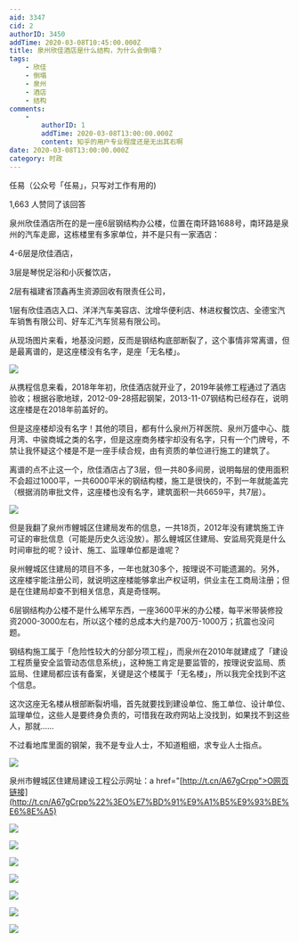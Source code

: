 ```yaml
---
aid: 3347
cid: 2
authorID: 3450
addTime: 2020-03-08T10:45:00.000Z
title: 泉州欣佳酒店是什么结构，为什么会倒塌？
tags:
    - 欣佳
    - 倒塌
    - 泉州
    - 酒店
    - 结构
comments:
    -
        authorID: 1
        addTime: 2020-03-08T13:00:00.000Z
        content: 知乎的用户专业程度还是无出其右啊
date: 2020-03-08T13:00:00.000Z
category: 时政
---
```


任易（公众号「任易」，只写对工作有用的)

1,663 人赞同了该回答

泉州欣佳酒店所在的是一座6层钢结构办公楼，位置在南环路1688号，南环路是泉州的汽车走廊，这栋楼里有多家单位，并不是只有一家酒店：

4-6层是欣佳酒店，

3层是琴悦足浴和小灰餐饮店，

2层有福建省顶鑫再生资源回收有限责任公司，

1层有欣佳酒店入口、洋洋汽车美容店、沈增华便利店、林进权餐饮店、全德宝汽车销售有限公司、好车汇汽车贸易有限公司。

从现场图片来看，地基没问题，反而是钢结构底部断裂了，这个事情非常离谱，但是最离谱的，是这座楼没有名字，是座「无名楼」。

![](https://i.loli.net/2020/03/08/tZkbhd6KpfmaqUN.jpg)

从携程信息来看，2018年年初，欣佳酒店就开业了，2019年装修工程通过了酒店验收；根据谷歌地球，2012-09-28搭起钢架，2013-11-07钢结构已经存在，说明这座楼是在2018年前盖好的。

但是这座楼却没有名字！其他的项目，都有什么泉州万祥医院、泉州万盛中心、胧月湾、中骏商城之类的名字，但是这座商务楼宇却没有名字，只有一个门牌号，不禁让我怀疑这个楼是不是一座手续合规，由有资质的单位进行施工的建筑了。

离谱的点不止这一个，欣佳酒店占了3层，但一共80多间房，说明每层的使用面积不会超过1000平，一共6000平米的钢结构楼，施工是很快的，不到一年就能盖完（根据消防审批文件，这座楼也没有名字，建筑面积一共6659平，共7层）。

![](https://i.loli.net/2020/03/08/pa2Iv5iuL8Qcw1q.jpg)

但是我翻了泉州市鲤城区住建局发布的信息，一共18页，2012年没有建筑施工许可证的审批信息（可能是历史久远没放）。那么鲤城区住建局、安监局究竟是什么时间审批的呢？设计、施工、监理单位都是谁呢？

泉州鲤城区住建局的项目不多，一年也就30多个，按理说不可能遗漏的。另外，这座楼宇能注册公司，就说明这座楼能够拿出产权证明，供业主在工商局注册；但是在住建局却查不到相关信息，真是奇怪啊。

6层钢结构办公楼不是什么稀罕东西，一座3600平米的办公楼，每平米带装修投资2000-3000左右，所以这个楼的总成本大约是700万-1000万；抗震也没问题。

钢结构施工属于「危险性较大的分部分项工程」，而泉州在2010年就建成了「建设工程质量安全监管动态信息系统」，这种施工肯定是要监管的，按理说安监局、质监局、住建局都应该有备案，关键是这个楼属于「无名楼」，所以我完全找到不这个信息。

这次这座无名楼从根部断裂坍塌，首先就要找到建设单位、施工单位、设计单位、监理单位，这些人是要终身负责的，可惜我在政府网站上没找到，如果找不到这些人，那就……

不过看地库里面的钢架，我不是专业人士，不知道粗细，求专业人士指点。

![](https://i.loli.net/2020/03/08/Q8vdgj6YezXCMkx.jpg)

泉州市鲤城区住建局建设工程公示网址：a href="[http://t.cn/A67gCrpp">O网页链接](http://t.cn/A67gCrpp%22%3EO%E7%BD%91%E9%A1%B5%E9%93%BE%E6%8E%A5)

![](https://i.loli.net/2020/03/08/D2MwZJIzt3RW6rA.jpg)

![](https://i.loli.net/2020/03/08/ZGB3vjKFzyEJQ1p.jpg)

![](https://i.loli.net/2020/03/08/NUSsah8Q9btXeDc.jpg)

![](https://i.loli.net/2020/03/08/CVDMbWma6gXyhUF.jpg)

![](https://i.loli.net/2020/03/08/2qQznBx5UcH3d7S.jpg)

![](https://i.loli.net/2020/03/08/YetqXmKCGfx7Npz.jpg)

![](https://i.loli.net/2020/03/08/KtjYRhv73Q5E62T.jpg)

